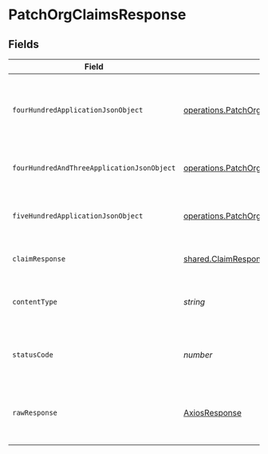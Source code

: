 # PatchOrgClaimsResponse


## Fields

| Field                                                                                                                                                | Type                                                                                                                                                 | Required                                                                                                                                             | Description                                                                                                                                          |
| ---------------------------------------------------------------------------------------------------------------------------------------------------- | ---------------------------------------------------------------------------------------------------------------------------------------------------- | ---------------------------------------------------------------------------------------------------------------------------------------------------- | ---------------------------------------------------------------------------------------------------------------------------------------------------- |
| `fourHundredApplicationJsonObject`                                                                                                                   | [operations.PatchOrgClaimsResponseBody](../../models/operations/patchorgclaimsresponsebody.md)                                                       | :heavy_minus_sign:                                                                                                                                   | The request is malformed (e.g, a given path parameter is invalid)<br/>                                                                               |
| `fourHundredAndThreeApplicationJsonObject`                                                                                                           | [operations.PatchOrgClaimsOIDCTokenManagementResponseBody](../../models/operations/patchorgclaimsoidctokenmanagementresponsebody.md)                 | :heavy_minus_sign:                                                                                                                                   | The user is forbidden from making this request<br/>                                                                                                  |
| `fiveHundredApplicationJsonObject`                                                                                                                   | [operations.PatchOrgClaimsOIDCTokenManagementResponseResponseBody](../../models/operations/patchorgclaimsoidctokenmanagementresponseresponsebody.md) | :heavy_minus_sign:                                                                                                                                   | Something unexpected happened on the server.                                                                                                         |
| `claimResponse`                                                                                                                                      | [shared.ClaimResponse](../../models/shared/claimresponse.md)                                                                                         | :heavy_minus_sign:                                                                                                                                   | Claims successfully patched.                                                                                                                         |
| `contentType`                                                                                                                                        | *string*                                                                                                                                             | :heavy_check_mark:                                                                                                                                   | HTTP response content type for this operation                                                                                                        |
| `statusCode`                                                                                                                                         | *number*                                                                                                                                             | :heavy_check_mark:                                                                                                                                   | HTTP response status code for this operation                                                                                                         |
| `rawResponse`                                                                                                                                        | [AxiosResponse](https://axios-http.com/docs/res_schema)                                                                                              | :heavy_minus_sign:                                                                                                                                   | Raw HTTP response; suitable for custom response parsing                                                                                              |